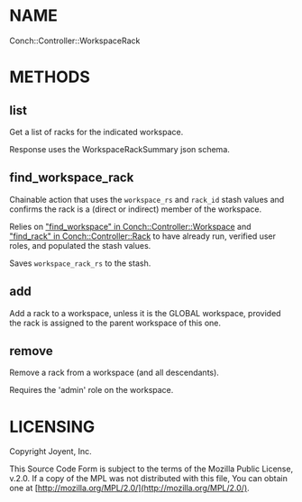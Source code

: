 # NAME

Conch::Controller::WorkspaceRack

# METHODS

## list

Get a list of racks for the indicated workspace.

Response uses the WorkspaceRackSummary json schema.

## find\_workspace\_rack

Chainable action that uses the `workspace_rs` and `rack_id` stash values and confirms the
rack is a (direct or indirect) member of the workspace.

Relies on ["find\_workspace" in Conch::Controller::Workspace](../modules/Conch::Controller::Workspace#find_workspace) and
["find\_rack" in Conch::Controller::Rack](../modules/Conch::Controller::Rack#find_rack) to have already run, verified user roles, and populated
the stash values.

Saves `workspace_rack_rs` to the stash.

## add

Add a rack to a workspace, unless it is the GLOBAL workspace, provided the rack
is assigned to the parent workspace of this one.

## remove

Remove a rack from a workspace (and all descendants).

Requires the 'admin' role on the workspace.

# LICENSING

Copyright Joyent, Inc.

This Source Code Form is subject to the terms of the Mozilla Public License,
v.2.0. If a copy of the MPL was not distributed with this file, You can obtain
one at [http://mozilla.org/MPL/2.0/](http://mozilla.org/MPL/2.0/).
